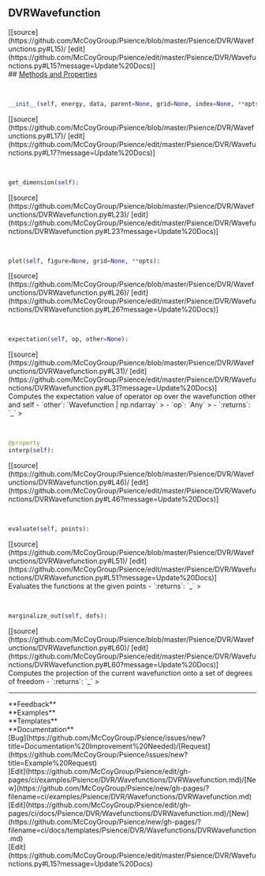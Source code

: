 ## <a id="Psience.DVR.Wavefunctions.DVRWavefunction">DVRWavefunction</a> 

<div class="docs-source-link" markdown="1">
[[source](https://github.com/McCoyGroup/Psience/blob/master/Psience/DVR/Wavefunctions.py#L15)/
[edit](https://github.com/McCoyGroup/Psience/edit/master/Psience/DVR/Wavefunctions.py#L15?message=Update%20Docs)]
</div>









<div class="collapsible-section">
 <div class="collapsible-section collapsible-section-header" markdown="1">
## <a class="collapse-link" data-toggle="collapse" href="#methods" markdown="1"> Methods and Properties</a> <a class="float-right" data-toggle="collapse" href="#methods"><i class="fa fa-chevron-down"></i></a>
 </div>
 <div class="collapsible-section collapsible-section-body collapse show" id="methods" markdown="1">
 
<a id="Psience.DVR.Wavefunctions.DVRWavefunction.__init__" class="docs-object-method">&nbsp;</a> 
```python
__init__(self, energy, data, parent=None, grid=None, index=None, **opts): 
```
<div class="docs-source-link" markdown="1">
[[source](https://github.com/McCoyGroup/Psience/blob/master/Psience/DVR/Wavefunctions.py#L17)/
[edit](https://github.com/McCoyGroup/Psience/edit/master/Psience/DVR/Wavefunctions.py#L17?message=Update%20Docs)]
</div>


<a id="Psience.DVR.Wavefunctions.DVRWavefunction.get_dimension" class="docs-object-method">&nbsp;</a> 
```python
get_dimension(self): 
```
<div class="docs-source-link" markdown="1">
[[source](https://github.com/McCoyGroup/Psience/blob/master/Psience/DVR/Wavefunctions/DVRWavefunction.py#L23)/
[edit](https://github.com/McCoyGroup/Psience/edit/master/Psience/DVR/Wavefunctions/DVRWavefunction.py#L23?message=Update%20Docs)]
</div>


<a id="Psience.DVR.Wavefunctions.DVRWavefunction.plot" class="docs-object-method">&nbsp;</a> 
```python
plot(self, figure=None, grid=None, **opts): 
```
<div class="docs-source-link" markdown="1">
[[source](https://github.com/McCoyGroup/Psience/blob/master/Psience/DVR/Wavefunctions/DVRWavefunction.py#L26)/
[edit](https://github.com/McCoyGroup/Psience/edit/master/Psience/DVR/Wavefunctions/DVRWavefunction.py#L26?message=Update%20Docs)]
</div>


<a id="Psience.DVR.Wavefunctions.DVRWavefunction.expectation" class="docs-object-method">&nbsp;</a> 
```python
expectation(self, op, other=None): 
```
<div class="docs-source-link" markdown="1">
[[source](https://github.com/McCoyGroup/Psience/blob/master/Psience/DVR/Wavefunctions/DVRWavefunction.py#L31)/
[edit](https://github.com/McCoyGroup/Psience/edit/master/Psience/DVR/Wavefunctions/DVRWavefunction.py#L31?message=Update%20Docs)]
</div>
Computes the expectation value of operator op over the wavefunction other and self
  - `other`: `Wavefunction | np.ndarray`
    > 
  - `op`: `Any`
    > 
  - `:returns`: `_`
    >


<a id="Psience.DVR.Wavefunctions.DVRWavefunction.interp" class="docs-object-method">&nbsp;</a> 
```python
@property
interp(self): 
```
<div class="docs-source-link" markdown="1">
[[source](https://github.com/McCoyGroup/Psience/blob/master/Psience/DVR/Wavefunctions/DVRWavefunction.py#L46)/
[edit](https://github.com/McCoyGroup/Psience/edit/master/Psience/DVR/Wavefunctions/DVRWavefunction.py#L46?message=Update%20Docs)]
</div>


<a id="Psience.DVR.Wavefunctions.DVRWavefunction.evaluate" class="docs-object-method">&nbsp;</a> 
```python
evaluate(self, points): 
```
<div class="docs-source-link" markdown="1">
[[source](https://github.com/McCoyGroup/Psience/blob/master/Psience/DVR/Wavefunctions/DVRWavefunction.py#L51)/
[edit](https://github.com/McCoyGroup/Psience/edit/master/Psience/DVR/Wavefunctions/DVRWavefunction.py#L51?message=Update%20Docs)]
</div>
Evaluates the functions at the given points
  - `:returns`: `_`
    >


<a id="Psience.DVR.Wavefunctions.DVRWavefunction.marginalize_out" class="docs-object-method">&nbsp;</a> 
```python
marginalize_out(self, dofs): 
```
<div class="docs-source-link" markdown="1">
[[source](https://github.com/McCoyGroup/Psience/blob/master/Psience/DVR/Wavefunctions/DVRWavefunction.py#L60)/
[edit](https://github.com/McCoyGroup/Psience/edit/master/Psience/DVR/Wavefunctions/DVRWavefunction.py#L60?message=Update%20Docs)]
</div>
Computes the projection of the current wavefunction onto a set of degrees
of freedom
  - `:returns`: `_`
    >
 </div>
</div>












---


<div markdown="1" class="text-secondary">
<div class="container">
  <div class="row">
   <div class="col" markdown="1">
**Feedback**   
</div>
   <div class="col" markdown="1">
**Examples**   
</div>
   <div class="col" markdown="1">
**Templates**   
</div>
   <div class="col" markdown="1">
**Documentation**   
</div>
   <div class="col" markdown="1">
   
</div>
   <div class="col" markdown="1">
   
</div>
   <div class="col" markdown="1">
   
</div>
</div>
  <div class="row">
   <div class="col" markdown="1">
[Bug](https://github.com/McCoyGroup/Psience/issues/new?title=Documentation%20Improvement%20Needed)/[Request](https://github.com/McCoyGroup/Psience/issues/new?title=Example%20Request)   
</div>
   <div class="col" markdown="1">
[Edit](https://github.com/McCoyGroup/Psience/edit/gh-pages/ci/examples/Psience/DVR/Wavefunctions/DVRWavefunction.md)/[New](https://github.com/McCoyGroup/Psience/new/gh-pages/?filename=ci/examples/Psience/DVR/Wavefunctions/DVRWavefunction.md)   
</div>
   <div class="col" markdown="1">
[Edit](https://github.com/McCoyGroup/Psience/edit/gh-pages/ci/docs/Psience/DVR/Wavefunctions/DVRWavefunction.md)/[New](https://github.com/McCoyGroup/Psience/new/gh-pages/?filename=ci/docs/templates/Psience/DVR/Wavefunctions/DVRWavefunction.md)   
</div>
   <div class="col" markdown="1">
[Edit](https://github.com/McCoyGroup/Psience/edit/master/Psience/DVR/Wavefunctions.py#L15?message=Update%20Docs)   
</div>
   <div class="col" markdown="1">
   
</div>
   <div class="col" markdown="1">
   
</div>
   <div class="col" markdown="1">
   
</div>
</div>
</div>
</div>